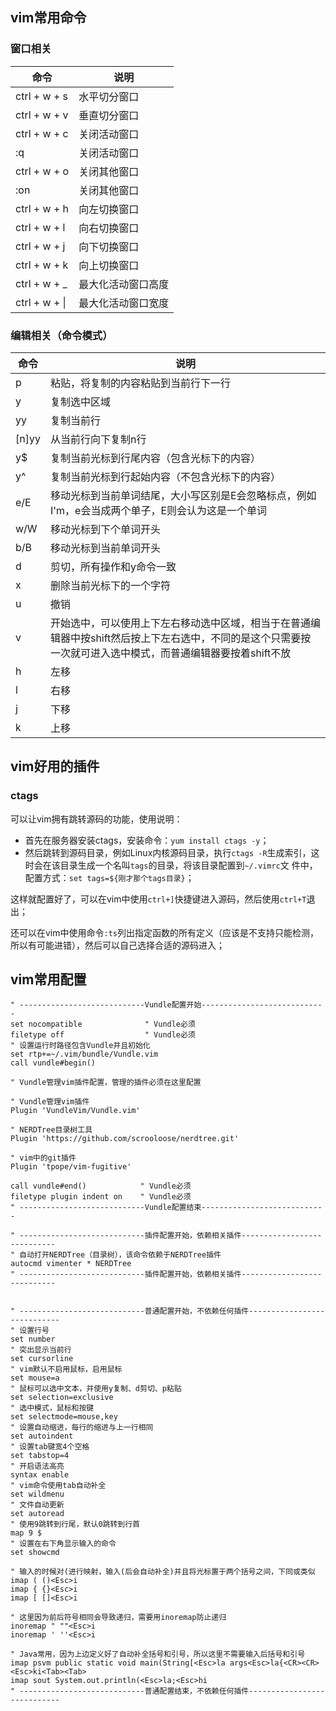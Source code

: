 ## vim常用命令
### 窗口相关
| 命令 | 说明 |
| --- | --- |
| ctrl + w + s | 水平切分窗口 |
| ctrl + w + v | 垂直切分窗口 |
| ctrl + w + c | 关闭活动窗口 |
| :q | 关闭活动窗口 |
| ctrl + w + o | 关闭其他窗口 |
| :on | 关闭其他窗口 |
| ctrl + w + h | 向左切换窗口 |
| ctrl + w + l | 向右切换窗口 |
| ctrl + w + j | 向下切换窗口 |
| ctrl + w + k | 向上切换窗口 |
| ctrl + w + _ | 最大化活动窗口高度 |
| ctrl + w + &#124; | 最大化活动窗口宽度 |

### 编辑相关（命令模式）
| 命令 | 说明 |
| --- | --- |
| p | 粘贴，将复制的内容粘贴到当前行下一行 |
| y | 复制选中区域 |
| yy | 复制当前行 |
| [n]yy | 从当前行向下复制n行 |
| y$ | 复制当前光标到行尾内容（包含光标下的内容） |
| y^ | 复制当前光标到行起始内容（不包含光标下的内容） |
| e/E | 移动光标到当前单词结尾，大小写区别是E会忽略标点，例如I'm，e会当成两个单子，E则会认为这是一个单词 |
| w/W | 移动光标到下个单词开头 |
| b/B | 移动光标到当前单词开头 |
| d | 剪切，所有操作和y命令一致 |
| x | 删除当前光标下的一个字符 |
| u | 撤销 |
| v | 开始选中，可以使用上下左右移动选中区域，相当于在普通编辑器中按shift然后按上下左右选中，不同的是这个只需要按一次就可进入选中模式，而普通编辑器要按着shift不放 |
| h | 左移 |
| l | 右移 |
| j | 下移 |
| k | 上移 |


## vim好用的插件
### ctags
可以让vim拥有跳转源码的功能，使用说明：
- 首先在服务器安装ctags，安装命令：`yum install ctags -y`；
- 然后跳转到源码目录，例如Linux内核源码目录，执行`ctags -R`生成索引，这时会在该目录生成一个名叫`tags`的目录，将该目录配置到`~/.vimrc`文
件中，配置方式：`set tags=${刚才那个tags目录}`；

这样就配置好了，可以在vim中使用`ctrl+]`快捷键进入源码，然后使用`ctrl+T`退出；


还可以在vim中使用命令`:ts`列出指定函数的所有定义（应该是不支持只能检测，所以有可能进错），然后可以自己选择合适的源码进入；


## vim常用配置
```
" ----------------------------Vundle配置开始----------------------------
set nocompatible              " Vundle必须
filetype off                  " Vundle必须
" 设置运行时路径包含Vundle并且初始化
set rtp+=~/.vim/bundle/Vundle.vim
call vundle#begin()

" Vundle管理vim插件配置，管理的插件必须在这里配置

" Vundle管理vim插件
Plugin 'VundleVim/Vundle.vim'

" NERDTree目录树工具
Plugin 'https://github.com/scrooloose/nerdtree.git'

" vim中的git插件
Plugin 'tpope/vim-fugitive'

call vundle#end()            " Vundle必须
filetype plugin indent on    " Vundle必须
" ----------------------------Vundle配置结束----------------------------

" ----------------------------插件配置开始，依赖相关插件----------------------------
" 自动打开NERDTree（目录树），该命令依赖于NERDTree插件
autocmd vimenter * NERDTree
" ----------------------------插件配置开始，依赖相关插件----------------------------


" ----------------------------普通配置开始，不依赖任何插件----------------------------
" 设置行号
set number
" 突出显示当前行
set cursorline
" vim默认不启用鼠标，启用鼠标
set mouse=a
" 鼠标可以选中文本，并使用y复制、d剪切、p粘贴
set selection=exclusive
" 选中模式，鼠标和按键
set selectmode=mouse,key
" 设置自动缩进，每行的缩进与上一行相同
set autoindent
" 设置tab键宽4个空格
set tabstop=4
" 开启语法高亮
syntax enable
" vim命令使用tab自动补全
set wildmenu
" 文件自动更新
set autoread
" 使用9跳转到行尾，默认0跳转到行首
map 9 $
" 设置在右下角显示输入的命令
set showcmd

" 输入的时候对(进行映射，输入(后会自动补全)并且将光标置于两个括号之间，下同或类似
imap ( ()<Esc>i
imap { {}<Esc>i
imap [ []<Esc>i

" 这里因为前后符号相同会导致递归，需要用inoremap防止递归
inoremap " ""<Esc>i
inoremap ' ''<Esc>i

" Java常用，因为上边定义好了自动补全括号和引号，所以这里不需要输入后括号和引号
imap psvm public static void main(String[<Esc>la args<Esc>la{<CR><CR><Esc>ki<Tab><Tab>
imap sout System.out.println(<Esc>la;<Esc>hi
" ----------------------------普通配置结束，不依赖任何插件----------------------------
```
